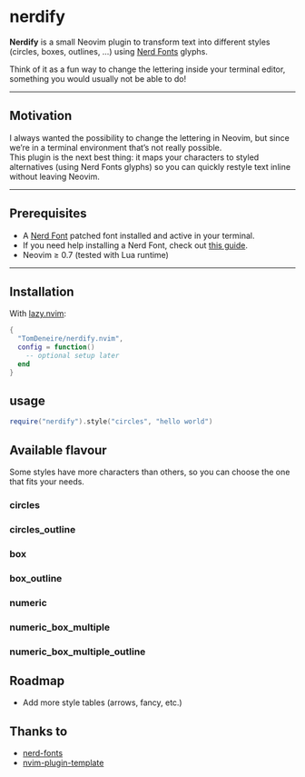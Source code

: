 # nerdify

**Nerdify** is a small Neovim plugin to transform text into different styles (circles, boxes, outlines, …) using [Nerd Fonts](https://github.com/ryanoasis/nerd-fonts) glyphs.

Think of it as a fun way to change the lettering inside your terminal editor, something you would usually not be able to do!

---

## Motivation

I always wanted the possibility to change the lettering in Neovim, but since we’re in a terminal environment that’s not really possible.  
This plugin is the next best thing: it maps your characters to styled alternatives (using Nerd Fonts glyphs) so you can quickly restyle text inline without leaving Neovim.

---

## Prerequisites

- A [Nerd Font](https://github.com/ryanoasis/nerd-fonts) patched font installed and active in your terminal.
- If you need help installing a Nerd Font, check out [this guide](https://www.nerdfonts.com/font-installation).
- Neovim ≥ 0.7 (tested with Lua runtime)  

---

## Installation

With [lazy.nvim](https://github.com/folke/lazy.nvim):

```lua
{
  "TomDeneire/nerdify.nvim",
  config = function()
    -- optional setup later
  end
}
```

## usage

```lua
require("nerdify").style("circles", "hello world")
```

## Available flavour

Some styles have more characters than others, so you can choose the one that fits your needs.

### circles

### circles_outline

### box

### box_outline

### numeric

### numeric_box_multiple

### numeric_box_multiple_outline


## Roadmap

-  Add more style tables (arrows, fancy, etc.)

## Thanks to

- [nerd-fonts](https://github.com/ryanoasis/nerd-fonts)
- [nvim-plugin-template](https://github.com/ellisonleao/nvim-plugin-template)

